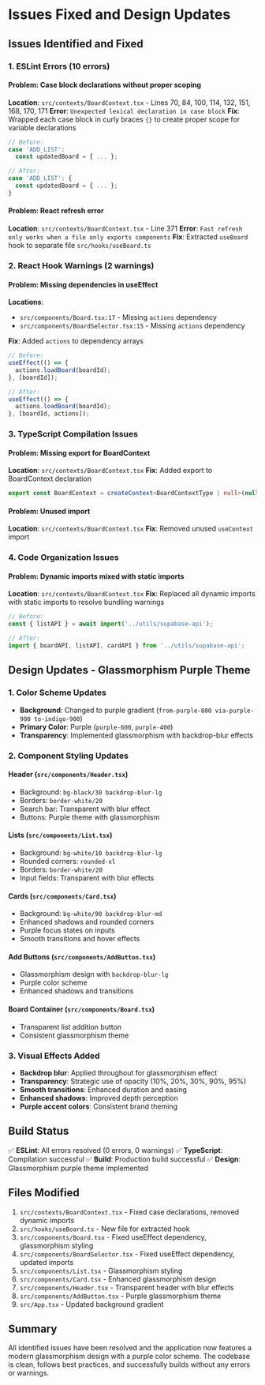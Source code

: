 # Issues Fixed and Design Updates

## Issues Identified and Fixed

### 1. ESLint Errors (10 errors)

#### Problem: Case block declarations without proper scoping
**Location**: `src/contexts/BoardContext.tsx` - Lines 70, 84, 100, 114, 132, 151, 168, 170, 171
**Error**: `Unexpected lexical declaration in case block`
**Fix**: Wrapped each case block in curly braces `{}` to create proper scope for variable declarations

```typescript
// Before:
case 'ADD_LIST':
  const updatedBoard = { ... };

// After:
case 'ADD_LIST': {
  const updatedBoard = { ... };
}
```

#### Problem: React refresh error
**Location**: `src/contexts/BoardContext.tsx` - Line 371
**Error**: `Fast refresh only works when a file only exports components`
**Fix**: Extracted `useBoard` hook to separate file `src/hooks/useBoard.ts`

### 2. React Hook Warnings (2 warnings)

#### Problem: Missing dependencies in useEffect
**Locations**: 
- `src/components/Board.tsx:17` - Missing `actions` dependency
- `src/components/BoardSelector.tsx:15` - Missing `actions` dependency

**Fix**: Added `actions` to dependency arrays
```typescript
// Before:
useEffect(() => {
  actions.loadBoard(boardId);
}, [boardId]);

// After:
useEffect(() => {
  actions.loadBoard(boardId);
}, [boardId, actions]);
```

### 3. TypeScript Compilation Issues

#### Problem: Missing export for BoardContext
**Location**: `src/contexts/BoardContext.tsx`
**Fix**: Added export to BoardContext declaration
```typescript
export const BoardContext = createContext<BoardContextType | null>(null);
```

#### Problem: Unused import
**Location**: `src/contexts/BoardContext.tsx`
**Fix**: Removed unused `useContext` import

### 4. Code Organization Issues

#### Problem: Dynamic imports mixed with static imports
**Location**: `src/contexts/BoardContext.tsx`
**Fix**: Replaced all dynamic imports with static imports to resolve bundling warnings
```typescript
// Before:
const { listAPI } = await import('../utils/supabase-api');

// After:
import { boardAPI, listAPI, cardAPI } from '../utils/supabase-api';
```

## Design Updates - Glassmorphism Purple Theme

### 1. Color Scheme Updates
- **Background**: Changed to purple gradient (`from-purple-800 via-purple-900 to-indigo-900`)
- **Primary Color**: Purple (`purple-600`, `purple-400`)
- **Transparency**: Implemented glassmorphism with backdrop-blur effects

### 2. Component Styling Updates

#### Header (`src/components/Header.tsx`)
- Background: `bg-black/30 backdrop-blur-lg`
- Borders: `border-white/20`
- Search bar: Transparent with blur effect
- Buttons: Purple theme with glassmorphism

#### Lists (`src/components/List.tsx`)
- Background: `bg-white/10 backdrop-blur-lg`
- Rounded corners: `rounded-xl`
- Borders: `border-white/20`
- Input fields: Transparent with blur effects

#### Cards (`src/components/Card.tsx`)
- Background: `bg-white/90 backdrop-blur-md`
- Enhanced shadows and rounded corners
- Purple focus states on inputs
- Smooth transitions and hover effects

#### Add Buttons (`src/components/AddButton.tsx`)
- Glassmorphism design with `backdrop-blur-lg`
- Purple color scheme
- Enhanced shadows and transitions

#### Board Container (`src/components/Board.tsx`)
- Transparent list addition button
- Consistent glassmorphism theme

### 3. Visual Effects Added
- **Backdrop blur**: Applied throughout for glassmorphism effect
- **Transparency**: Strategic use of opacity (10%, 20%, 30%, 90%, 95%)
- **Smooth transitions**: Enhanced duration and easing
- **Enhanced shadows**: Improved depth perception
- **Purple accent colors**: Consistent brand theming

## Build Status
✅ **ESLint**: All errors resolved (0 errors, 0 warnings)
✅ **TypeScript**: Compilation successful
✅ **Build**: Production build successful
✅ **Design**: Glassmorphism purple theme implemented

## Files Modified
1. `src/contexts/BoardContext.tsx` - Fixed case declarations, removed dynamic imports
2. `src/hooks/useBoard.ts` - New file for extracted hook
3. `src/components/Board.tsx` - Fixed useEffect dependency, glassmorphism styling
4. `src/components/BoardSelector.tsx` - Fixed useEffect dependency, updated imports
5. `src/components/List.tsx` - Glassmorphism styling
6. `src/components/Card.tsx` - Enhanced glassmorphism design
7. `src/components/Header.tsx` - Transparent header with blur effects
8. `src/components/AddButton.tsx` - Purple glassmorphism theme
9. `src/App.tsx` - Updated background gradient

## Summary
All identified issues have been resolved and the application now features a modern glassmorphism design with a purple color scheme. The codebase is clean, follows best practices, and successfully builds without any errors or warnings.